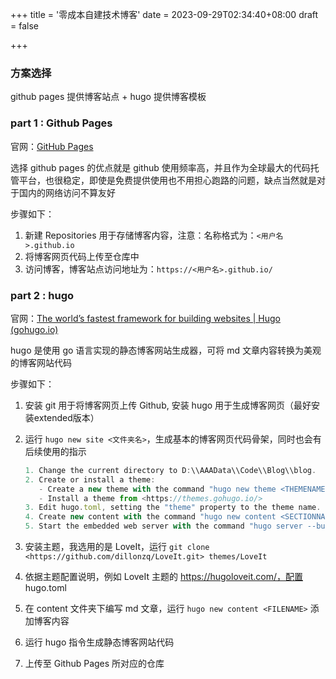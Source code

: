 +++
title = '零成本自建技术博客'
date = 2023-09-29T02:34:40+08:00
draft = false

+++

### 方案选择

github pages 提供博客站点 + hugo 提供博客模板

### part 1 : Github Pages

官网：[GitHub Pages](https://pages.github.com/)

选择 github pages 的优点就是 github 使用频率高，并且作为全球最大的代码托管平台，也很稳定，即使是免费提供使用也不用担心跑路的问题，缺点当然就是对于国内的网络访问不算友好

步骤如下：

1. 新建 Repositories 用于存储博客内容，注意：名称格式为：`<用户名>.github.io`
2. 将博客网页代码上传至仓库中
3. 访问博客，博客站点访问地址为：`https://<用户名>.github.io/`

### part 2 : hugo

官网：[The world’s fastest framework for building websites | Hugo (gohugo.io)](https://gohugo.io/)

hugo 是使用 go 语言实现的静态博客网站生成器，可将 md 文章内容转换为美观的博客网站代码

步骤如下：

1. 安装 git 用于将博客网页上传 Github, 安装 hugo 用于生成博客网页（最好安装extended版本）

2. 运行 `hugo new site <文件夹名>`，生成基本的博客网页代码骨架，同时也会有后续使用的指示

   ```jsx
   1. Change the current directory to D:\\AAAData\\Code\\Blog\\blog.
   2. Create or install a theme:
      - Create a new theme with the command "hugo new theme <THEMENAME>"
      - Install a theme from <https://themes.gohugo.io/>
   3. Edit hugo.toml, setting the "theme" property to the theme name.
   4. Create new content with the command "hugo new content <SECTIONNAME>\\<FILENAME>.<FORMAT>".
   5. Start the embedded web server with the command "hugo server --buildDrafts".
   ```

3. 安装主题，我选用的是 LoveIt，运行 `git clone <https://github.com/dillonzq/LoveIt.git> themes/LoveIt`

4. 依据主题配置说明，例如 LoveIt 主题的 https://hugoloveit.com/，配置 hugo.toml

5. 在 content 文件夹下编写 md 文章，运行 `hugo new content <FILENAME>` 添加博客内容

6. 运行 hugo 指令生成静态博客网站代码

7. 上传至 Github Pages 所对应的仓库
